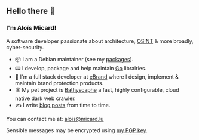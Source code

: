 ## Hello there 👋

### I'm Aloïs Micard!

A software developer passionate about architecture, [OSINT](https://en.wikipedia.org/wiki/Open-source_intelligence) & more broadly, cyber-security.

- 📦 I am a Debian maintainer (see my [packages](https://qa.debian.org/developer.php?login=alois@micard.lu)).
- 📟 I develop, package and help maintain [Go](https://golang.org/) librairies.
- 💼 I'm a full stack developer at [eBrand](https://ebrand.com) where I design, implement & maintain brand protection products.
- 🕸️ My pet project is [Bathyscaphe](https://github.com/darkspot-org/bathyscaphe) a fast, highly configurable, cloud native dark web crawler.
- ✍️ I write [blog posts](https://blog.creekorful.com) from time to time.

You can contact me at: alois@micard.lu

Sensible messages may be encrypted using [my PGP key](https://keyserver.ubuntu.com/pks/lookup?op=get&search=0xda4aa4369bfae29967cde85bf733e8710859fcd2).

